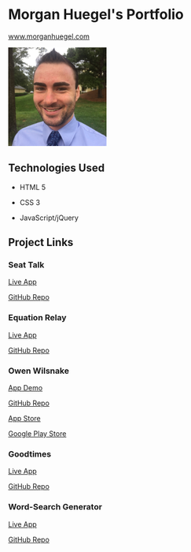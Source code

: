 # Morgan Huegel's Portfolio

www.morganhuegel.com

<img src='https://github.com/MorganHuegel/morgan-huegel-portfolio/blob/master/images/morgan-image.jpg?raw=true' width='200' alt='Picture of Morgan'/>

## Technologies Used

- HTML 5

- CSS 3

- JavaScript/jQuery

## Project Links

### Seat Talk

[Live App](https://seat-talk.herokuapp.com)

[GitHub Repo](https://github.com/MorganHuegel/Seat-Talk)

### Equation Relay

[Live App](https://www.equationrelay.com)

[GitHub Repo](https://github.com/MorganHuegel/equation-relay-client)

### Owen Wilsnake

[App Demo](https://www.youtube.com/watch?v=3iYVN86KMyo)

[GitHub Repo](https://github.com/MorganHuegel/Owen-WilSnake)

[App Store](https://apps.apple.com/us/app/yousnake/id1488240066)

[Google Play Store](https://play.google.com/store/apps/details?id=com.yousnake)

### Goodtimes

[Live App](https://goodtimes-client.herokuapp.com/)

[GitHub Repo](https://github.com/thinkful-ei22/its_a_date_client)

### Word-Search Generator

[Live App](https://word-search-generator.netlify.com/)

[GitHub Repo](https://github.com/MorganHuegel/word-search-generator-client)
